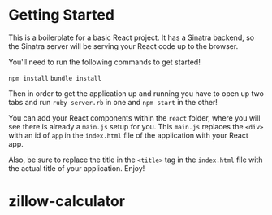 # Getting Started
This is a boilerplate for a basic React project. It has a Sinatra backend, so
the Sinatra server will be serving your React code up to the browser.

You'll need to run the following commands to get started!

`npm install`
`bundle install`

Then in order to get the application up and running you have to open up two
tabs and run `ruby server.rb` in one and `npm start` in the other!

You can add your React components within the `react` folder, where you will see
there is already a `main.js` setup for you. This `main.js` replaces the `<div>`
with an id of `app` in the `index.html` file of the application with your React
app.

Also, be sure to replace the title in the `<title>` tag in the `index.html` file
with the actual title of your application. Enjoy!
# zillow-calculator
